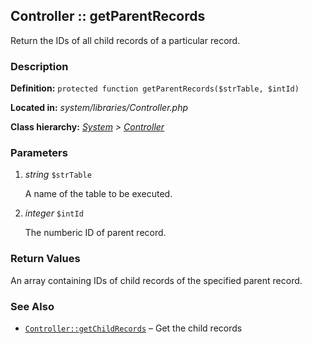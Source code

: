 
Controller :: getParentRecords
-------------------------------------------

Return the IDs of all child records of a particular record.


### Description ###

**Definition:** `protected function getParentRecords($strTable, $intId)`

**Located in:** *system/libraries/Controller.php*

**Class hierarchy:** *[System](../System.md) > [Controller](../Controller.md)*


### Parameters ###

1. *string* `$strTable`

	A name of the table to be executed.

2. *integer* `$intId`

	The numberic ID of parent record.


### Return Values ###

An array containing IDs of child records of the specified parent record.


### See Also ###

- [`Controller::getChildRecords`](getChildRecords.md) – Get the child records


